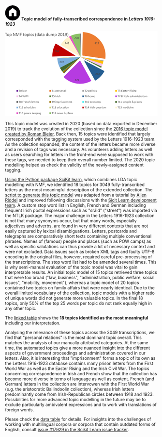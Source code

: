 ![home](https://github.com/MonikaBarget/FeministDH/blob/master/home-button.png)
**Topic model of fully-transcribed correspondence in *Letters 1916-1923***

<img src="Top NMF topics_full data dump 2019.png" alt="topics in 2019 data dump" target="_blank">

This topic model was created in 2020 (based on data exported in December 2019) to track the evolution of the collection since the [2016 topic model created by Roman Bleier](http://gams.uni-graz.at/o:dhd2015.v.005). Back then, 15 topics were identified that largely corresponded with the tagging system used by the Letters 1916-1923 team. As the collection expanded, the content of the letters became more diverse and a revision of tags was necessary. As volunteers adding letters as well as users searching for letters in the front-end were supposed to work with these tags, we needed to keep their overall number limited. The 2020 topic modelling helped us check the validity of the newly-assigned content tagging.

[Using the Python package SciKit learn](https://dhlab.hypotheses.org/1693), which combines LDA topic modelling with NMF, we identified 18 topics for 3049 fully-transcribed letters as the most meaningful description of the extended collection. The [script to generate this topic model](https://github.com/MonikaBarget/FeministDH/blob/master/Topic%20Modelling_Python_adapted-script.py) was adapted from a tutorial by [Allen Riddel](https://github.com/ariddell) and improved following discussions with the [Sicit Learn development team](https://github.com/scikit-learn/scikit-learn). A custom stop word list in English, French and German including frequent Irish postal expressions such as "sráid" ("street") was imported via the NTLK package. The major challenge in the Letters 1916-1923 collection is not that many synonyms occur, but that many words, especially adjectives and adverbs, are found in very different contexts that are not easily captured by lexical disambiguations. Letters, postcards and telegraphs are comparatively short texts containing multiple conventional phrases. Names of (famous) people and places (such as POW camps) as well as specific salutations can thus provide a lot of necessary context and were not excluded. Data issues such as broken XML tags and faulty UTF-8 encoding in the original files, however, required careful pre-processing of the transcriptions. The stop word list had to be amended several times. This is why semi-manual evaluation of the topic model was vital to gain interpretable results. An initial topic model of 15 topics retrieved three topics that were too broad ("law, business", "administration, public welfare, social issues", "mobility, movement"), whereas a topic model of 20 topics contained two topics on family affairs that were nearly identical. Due to the overall limited vocabulary of the collection, topic models with a higher ratio of unique words did not generate more valuable topics. In the final 18 topics, only 50% of the top 25 words per topic do not rank equally high in any other topic.

The [linked table](
https://github.com/MonikaBarget/FeministDH/blob/master/TopicModel_fulldata_18topics.csv
) shows the **18 topics identified as the most meaningful** including our interpretation.

Analysing the relevance of these topics across the 3049 transcriptions, we find that "personal relations" is the most dominant topic overall. This matches the analysis of our manually attributed categories. At the same time, the automated topics give a more nuanced insight into the different aspects of government proceedings and administration covered in our letters. Also, it is interesting that "imprisonment" forms a topic of its own as the Letters 1916-1923 database contains many prison letters from the First World War as well as the Easter Rising and the Irish Civil War. The topics concerning correspondence in Irish and French show that the collection has become more diverse in terms of language as well as content. French (and German) letters in the collection are intervowen with the First World War (e.g. the aristocratic Ballindoolin collection), whereas Irish letters predominantly come from Irish-Republican circles between 1918 and 1923. Possibilities for more advanced topic modelling in the future may be to exclude particularly ambivalent expressions and to work with translations of foreign words. 

Please check the [data table](https://github.com/MonikaBarget/FeministDH/blob/master/Top%20NFM%20topics_full%20data_18%20TOPICS.csv) for details. For insights into the challenges of working with multilingual corpora or corpora that contain outdated forms of English, consult [issue #17929 in the Scikit Learn issue tracker](https://github.com/scikit-learn/scikit-learn/issues/17292). 

